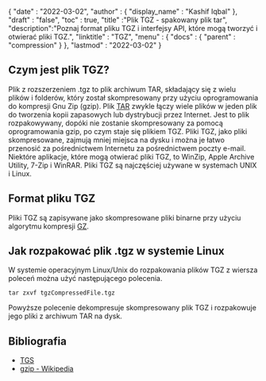 {
  "date" : "2022-03-02",
  "author" : {
    "display_name" : "Kashif Iqbal"
},
  "draft" : "false",
  "toc" : true,
  "title" :"Plik TGZ - spakowany plik tar",
  "description":"Poznaj format pliku TGZ i interfejsy API, które mogą tworzyć i otwierać pliki TGZ.",
  "linktitle" : "TGZ",
  "menu" : {
    "docs" : {
      "parent" : "compression"
}
},
  "lastmod" : "2022-03-02"
}

## Czym jest plik TGZ?

Plik z rozszerzeniem .tgz to plik archiwum TAR, składający się z wielu plików i folderów, który został skompresowany przy użyciu oprogramowania do kompresji Gnu Zip (gzip). Plik [TAR](/pl/compression/tar/) zwykle łączy wiele plików w jeden plik do tworzenia kopii zapasowych lub dystrybucji przez Internet. Jest to plik rozpakowywany, dopóki nie zostanie skompresowany za pomocą oprogramowania gzip, po czym staje się plikiem TGZ. Pliki TGZ, jako pliki skompresowane, zajmują mniej miejsca na dysku i można je łatwo przenosić za pośrednictwem Internetu za pośrednictwem poczty e-mail. Niektóre aplikacje, które mogą otwierać pliki TGZ, to WinZip, Apple Archive Utility, 7-Zip i WinRAR. Pliki TGZ są najczęściej używane w systemach UNIX i Linux.

## Format pliku TGZ

Pliki TGZ są zapisywane jako skompresowane pliki binarne przy użyciu algorytmu kompresji [GZ](/pl/compression/gz/).

## Jak rozpakować plik .tgz w systemie Linux

W systemie operacyjnym Linux/Unix do rozpakowania plików TGZ z wiersza poleceń można użyć następującego polecenia.

```
tar zxvf tgzCompressedFile.tgz
```

Powyższe polecenie dekompresuje skompresowany plik TGZ i rozpakowuje jego pliki z archiwum TAR na dysk.
## Bibliografia ##

* [TGS](https://core.telegram.org/stickers#animated-stickers)
* [gzip - Wikipedia](https://en.wikipedia.org/wiki/Gzip)

